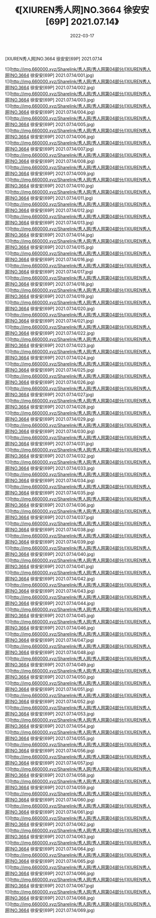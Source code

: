 ﻿---
layout: post
title:  《[XIUREN秀人网]NO.3664 徐安安[69P] 2021.07.14》
date:   2022-03-17
img: http://img.660000.xyz/Sharelink/秀人网/秀人网第04部分/[XIUREN秀人网]NO.3664 徐安安[69P] 2021.07.14/000.jpg
categories: [美女, 清纯, 唯美]
---

[XIUREN秀人网]NO.3664 徐安安[69P] 2021.07.14

 ![](http://img.660000.xyz/Sharelink/秀人网/秀人网第04部分/[XIUREN秀人网]NO.3664 徐安安[69P] 2021.07.14/001.jpg) <br>![](http://img.660000.xyz/Sharelink/秀人网/秀人网第04部分/[XIUREN秀人网]NO.3664 徐安安[69P] 2021.07.14/002.jpg) <br>![](http://img.660000.xyz/Sharelink/秀人网/秀人网第04部分/[XIUREN秀人网]NO.3664 徐安安[69P] 2021.07.14/003.jpg) <br>![](http://img.660000.xyz/Sharelink/秀人网/秀人网第04部分/[XIUREN秀人网]NO.3664 徐安安[69P] 2021.07.14/004.jpg) <br>![](http://img.660000.xyz/Sharelink/秀人网/秀人网第04部分/[XIUREN秀人网]NO.3664 徐安安[69P] 2021.07.14/005.jpg) <br>![](http://img.660000.xyz/Sharelink/秀人网/秀人网第04部分/[XIUREN秀人网]NO.3664 徐安安[69P] 2021.07.14/006.jpg) <br>![](http://img.660000.xyz/Sharelink/秀人网/秀人网第04部分/[XIUREN秀人网]NO.3664 徐安安[69P] 2021.07.14/007.jpg) <br>![](http://img.660000.xyz/Sharelink/秀人网/秀人网第04部分/[XIUREN秀人网]NO.3664 徐安安[69P] 2021.07.14/008.jpg) <br>![](http://img.660000.xyz/Sharelink/秀人网/秀人网第04部分/[XIUREN秀人网]NO.3664 徐安安[69P] 2021.07.14/009.jpg) <br>![](http://img.660000.xyz/Sharelink/秀人网/秀人网第04部分/[XIUREN秀人网]NO.3664 徐安安[69P] 2021.07.14/010.jpg) <br>![](http://img.660000.xyz/Sharelink/秀人网/秀人网第04部分/[XIUREN秀人网]NO.3664 徐安安[69P] 2021.07.14/011.jpg) <br>![](http://img.660000.xyz/Sharelink/秀人网/秀人网第04部分/[XIUREN秀人网]NO.3664 徐安安[69P] 2021.07.14/012.jpg) <br>![](http://img.660000.xyz/Sharelink/秀人网/秀人网第04部分/[XIUREN秀人网]NO.3664 徐安安[69P] 2021.07.14/013.jpg) <br>![](http://img.660000.xyz/Sharelink/秀人网/秀人网第04部分/[XIUREN秀人网]NO.3664 徐安安[69P] 2021.07.14/014.jpg) <br>![](http://img.660000.xyz/Sharelink/秀人网/秀人网第04部分/[XIUREN秀人网]NO.3664 徐安安[69P] 2021.07.14/015.jpg) <br>![](http://img.660000.xyz/Sharelink/秀人网/秀人网第04部分/[XIUREN秀人网]NO.3664 徐安安[69P] 2021.07.14/016.jpg) <br>![](http://img.660000.xyz/Sharelink/秀人网/秀人网第04部分/[XIUREN秀人网]NO.3664 徐安安[69P] 2021.07.14/017.jpg) <br>![](http://img.660000.xyz/Sharelink/秀人网/秀人网第04部分/[XIUREN秀人网]NO.3664 徐安安[69P] 2021.07.14/018.jpg) <br>![](http://img.660000.xyz/Sharelink/秀人网/秀人网第04部分/[XIUREN秀人网]NO.3664 徐安安[69P] 2021.07.14/019.jpg) <br>![](http://img.660000.xyz/Sharelink/秀人网/秀人网第04部分/[XIUREN秀人网]NO.3664 徐安安[69P] 2021.07.14/020.jpg) <br>![](http://img.660000.xyz/Sharelink/秀人网/秀人网第04部分/[XIUREN秀人网]NO.3664 徐安安[69P] 2021.07.14/021.jpg) <br>![](http://img.660000.xyz/Sharelink/秀人网/秀人网第04部分/[XIUREN秀人网]NO.3664 徐安安[69P] 2021.07.14/022.jpg) <br>![](http://img.660000.xyz/Sharelink/秀人网/秀人网第04部分/[XIUREN秀人网]NO.3664 徐安安[69P] 2021.07.14/023.jpg) <br>![](http://img.660000.xyz/Sharelink/秀人网/秀人网第04部分/[XIUREN秀人网]NO.3664 徐安安[69P] 2021.07.14/024.jpg) <br>![](http://img.660000.xyz/Sharelink/秀人网/秀人网第04部分/[XIUREN秀人网]NO.3664 徐安安[69P] 2021.07.14/025.jpg) <br>![](http://img.660000.xyz/Sharelink/秀人网/秀人网第04部分/[XIUREN秀人网]NO.3664 徐安安[69P] 2021.07.14/026.jpg) <br>![](http://img.660000.xyz/Sharelink/秀人网/秀人网第04部分/[XIUREN秀人网]NO.3664 徐安安[69P] 2021.07.14/027.jpg) <br>![](http://img.660000.xyz/Sharelink/秀人网/秀人网第04部分/[XIUREN秀人网]NO.3664 徐安安[69P] 2021.07.14/028.jpg) <br>![](http://img.660000.xyz/Sharelink/秀人网/秀人网第04部分/[XIUREN秀人网]NO.3664 徐安安[69P] 2021.07.14/029.jpg) <br>![](http://img.660000.xyz/Sharelink/秀人网/秀人网第04部分/[XIUREN秀人网]NO.3664 徐安安[69P] 2021.07.14/030.jpg) <br>![](http://img.660000.xyz/Sharelink/秀人网/秀人网第04部分/[XIUREN秀人网]NO.3664 徐安安[69P] 2021.07.14/031.jpg) <br>![](http://img.660000.xyz/Sharelink/秀人网/秀人网第04部分/[XIUREN秀人网]NO.3664 徐安安[69P] 2021.07.14/032.jpg) <br>![](http://img.660000.xyz/Sharelink/秀人网/秀人网第04部分/[XIUREN秀人网]NO.3664 徐安安[69P] 2021.07.14/033.jpg) <br>![](http://img.660000.xyz/Sharelink/秀人网/秀人网第04部分/[XIUREN秀人网]NO.3664 徐安安[69P] 2021.07.14/034.jpg) <br>![](http://img.660000.xyz/Sharelink/秀人网/秀人网第04部分/[XIUREN秀人网]NO.3664 徐安安[69P] 2021.07.14/035.jpg) <br>![](http://img.660000.xyz/Sharelink/秀人网/秀人网第04部分/[XIUREN秀人网]NO.3664 徐安安[69P] 2021.07.14/036.jpg) <br>![](http://img.660000.xyz/Sharelink/秀人网/秀人网第04部分/[XIUREN秀人网]NO.3664 徐安安[69P] 2021.07.14/037.jpg) <br>![](http://img.660000.xyz/Sharelink/秀人网/秀人网第04部分/[XIUREN秀人网]NO.3664 徐安安[69P] 2021.07.14/038.jpg) <br>![](http://img.660000.xyz/Sharelink/秀人网/秀人网第04部分/[XIUREN秀人网]NO.3664 徐安安[69P] 2021.07.14/039.jpg) <br>![](http://img.660000.xyz/Sharelink/秀人网/秀人网第04部分/[XIUREN秀人网]NO.3664 徐安安[69P] 2021.07.14/040.jpg) <br>![](http://img.660000.xyz/Sharelink/秀人网/秀人网第04部分/[XIUREN秀人网]NO.3664 徐安安[69P] 2021.07.14/041.jpg) <br>![](http://img.660000.xyz/Sharelink/秀人网/秀人网第04部分/[XIUREN秀人网]NO.3664 徐安安[69P] 2021.07.14/042.jpg) <br>![](http://img.660000.xyz/Sharelink/秀人网/秀人网第04部分/[XIUREN秀人网]NO.3664 徐安安[69P] 2021.07.14/043.jpg) <br>![](http://img.660000.xyz/Sharelink/秀人网/秀人网第04部分/[XIUREN秀人网]NO.3664 徐安安[69P] 2021.07.14/044.jpg) <br>![](http://img.660000.xyz/Sharelink/秀人网/秀人网第04部分/[XIUREN秀人网]NO.3664 徐安安[69P] 2021.07.14/045.jpg) <br>![](http://img.660000.xyz/Sharelink/秀人网/秀人网第04部分/[XIUREN秀人网]NO.3664 徐安安[69P] 2021.07.14/046.jpg) <br>![](http://img.660000.xyz/Sharelink/秀人网/秀人网第04部分/[XIUREN秀人网]NO.3664 徐安安[69P] 2021.07.14/047.jpg) <br>![](http://img.660000.xyz/Sharelink/秀人网/秀人网第04部分/[XIUREN秀人网]NO.3664 徐安安[69P] 2021.07.14/048.jpg) <br>![](http://img.660000.xyz/Sharelink/秀人网/秀人网第04部分/[XIUREN秀人网]NO.3664 徐安安[69P] 2021.07.14/049.jpg) <br>![](http://img.660000.xyz/Sharelink/秀人网/秀人网第04部分/[XIUREN秀人网]NO.3664 徐安安[69P] 2021.07.14/050.jpg) <br>![](http://img.660000.xyz/Sharelink/秀人网/秀人网第04部分/[XIUREN秀人网]NO.3664 徐安安[69P] 2021.07.14/051.jpg) <br>![](http://img.660000.xyz/Sharelink/秀人网/秀人网第04部分/[XIUREN秀人网]NO.3664 徐安安[69P] 2021.07.14/052.jpg) <br>![](http://img.660000.xyz/Sharelink/秀人网/秀人网第04部分/[XIUREN秀人网]NO.3664 徐安安[69P] 2021.07.14/053.jpg) <br>![](http://img.660000.xyz/Sharelink/秀人网/秀人网第04部分/[XIUREN秀人网]NO.3664 徐安安[69P] 2021.07.14/054.jpg) <br>![](http://img.660000.xyz/Sharelink/秀人网/秀人网第04部分/[XIUREN秀人网]NO.3664 徐安安[69P] 2021.07.14/055.jpg) <br>![](http://img.660000.xyz/Sharelink/秀人网/秀人网第04部分/[XIUREN秀人网]NO.3664 徐安安[69P] 2021.07.14/056.jpg) <br>![](http://img.660000.xyz/Sharelink/秀人网/秀人网第04部分/[XIUREN秀人网]NO.3664 徐安安[69P] 2021.07.14/057.jpg) <br>![](http://img.660000.xyz/Sharelink/秀人网/秀人网第04部分/[XIUREN秀人网]NO.3664 徐安安[69P] 2021.07.14/058.jpg) <br>![](http://img.660000.xyz/Sharelink/秀人网/秀人网第04部分/[XIUREN秀人网]NO.3664 徐安安[69P] 2021.07.14/059.jpg) <br>![](http://img.660000.xyz/Sharelink/秀人网/秀人网第04部分/[XIUREN秀人网]NO.3664 徐安安[69P] 2021.07.14/060.jpg) <br>![](http://img.660000.xyz/Sharelink/秀人网/秀人网第04部分/[XIUREN秀人网]NO.3664 徐安安[69P] 2021.07.14/061.jpg) <br>![](http://img.660000.xyz/Sharelink/秀人网/秀人网第04部分/[XIUREN秀人网]NO.3664 徐安安[69P] 2021.07.14/062.jpg) <br>![](http://img.660000.xyz/Sharelink/秀人网/秀人网第04部分/[XIUREN秀人网]NO.3664 徐安安[69P] 2021.07.14/063.jpg) <br>![](http://img.660000.xyz/Sharelink/秀人网/秀人网第04部分/[XIUREN秀人网]NO.3664 徐安安[69P] 2021.07.14/064.jpg) <br>![](http://img.660000.xyz/Sharelink/秀人网/秀人网第04部分/[XIUREN秀人网]NO.3664 徐安安[69P] 2021.07.14/065.jpg) <br>![](http://img.660000.xyz/Sharelink/秀人网/秀人网第04部分/[XIUREN秀人网]NO.3664 徐安安[69P] 2021.07.14/066.jpg) <br>![](http://img.660000.xyz/Sharelink/秀人网/秀人网第04部分/[XIUREN秀人网]NO.3664 徐安安[69P] 2021.07.14/067.jpg) <br>![](http://img.660000.xyz/Sharelink/秀人网/秀人网第04部分/[XIUREN秀人网]NO.3664 徐安安[69P] 2021.07.14/068.jpg) <br>![](http://img.660000.xyz/Sharelink/秀人网/秀人网第04部分/[XIUREN秀人网]NO.3664 徐安安[69P] 2021.07.14/069.jpg) <br>